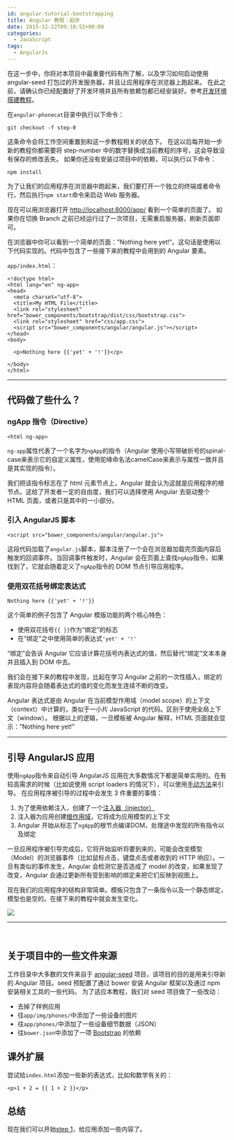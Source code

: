 ```yaml
---
id: angular-tutorial-bootstrapping
title: Angular 教程：起步
date: 2015-12-22T09:10:52+00:00
categories:
  - JavaScript
tags:
  - AngularJs
---
```

在这一步中，你将对本项目中最重要代码有所了解，以及学习如何启动使用 angular-seed 打包过的开发服务器，并且让应用程序在浏览器上跑起来。 在此之前，请确认你已经配置好了开发环境并且所有依赖包都已经安装好。参考[开发环境搭建教程](/p/angular-tutorial-phonecat-tutorial-app/)。

在`angular-phonecat`目录中执行以下命令：

```
git checkout -f step-0
```

这条命令会将工作空间重置到和这一步教程相关的状态下。 在这以后每开始一步新的教程你都需要将 step-number 中的数字替换成当前教程的序号，这会导致没有保存的修改丢失。 如果你还没有安装过项目中的依赖，可以执行以下命令：

```
npm install
```

为了让我们的应用程序在浏览器中跑起来，我们要打开一个独立的终端或者命令行，然后执行`npm start`命令来启动 Web 服务器。

现在可以用浏览器打开 <http://localhost:8000/app/> 看到一个简单的页面了。 如果你在切换 Branch 之前已经运行过了一次项目，无需重启服务器，刷新页面即可。

在浏览器中你可以看到一个简单的页面：&#8221;Nothing here yet!&#8221;。这句话是使用以下代码实现的。代码中包含了一些接下来的教程中会用到的 Angular 要素。

`app/index.html`：

```
<!doctype html>
<html lang="en" ng-app>
<head>
  <meta charset="utf-8">
  <title>My HTML File</title>
  <link rel="stylesheet" href="bower_components/bootstrap/dist/css/bootstrap.css">
  <link rel="stylesheet" href="css/app.css">
  <script src="bower_components/angular/angular.js"></script>
</head>
<body>

  <p>Nothing here {{'yet' + '!'}}</p>

</body>
</html>
```

* * *

## 代码做了些什么？

### ngApp 指令（Directive）

```
<html ng-app>
```

<p class="lang:default highlight:0 decode:1 inline:1 ">
  <code>ng-app</code>属性代表了一个名字为<code>ngApp</code>的指令（Angular 使用小写带破折号的spinal-case来表示它的自定义属性，使用驼峰命名法camelCase来表示与属性一致并且是其实现的指令）。
</p>

我们把该指令标志在了 html 元素节点上，Angular 就会认为这就是应用程序的根节点。这给了开发者一定的自由度，我们可以选择使用 Angular 去驱动整个 HTML 页面，或者只是其中的一小部分。

### 引入 AngularJS 脚本

```
<script src="bower_components/angular/angular.js">
```

这段代码加载了`angular.js`脚本，脚本注册了一个会在浏览器加载完页面内容后触发的回调事件。当回调事件触发时，Angular 会在页面上查找`ngApp`指令，如果找到了，它就会随着定义了`ngApp`指令的 DOM 节点引导应用程序。

### 使用双花括号绑定表达式

```
Nothing here {{'yet' + '!'}}
```

这个简单的例子包含了 Angular 模版功能的两个核心特色：

  * 使用双花括号`{{ }}`作为“绑定”的标志
  * 在“绑定”之中使用简单的表达式`'yet' + '!'`

“绑定”会告诉 Angular 它应该计算花括号内表达式的值，然后替代“绑定”文本本身并且插入到 DOM 中去。

我们会在接下来的教程中发现，比起在学习 Angular 之前的一次性插入，绑定的表现内容将会随着表达式的值的变化而发生连续不断的改变。

Angular 表达式是由 Angular 在当前模型作用域（model scope）的上下文（context）中计算的，类似于一小片 JavaScript 的代码。区别于使用全局上下文（window）。 根据以上的逻辑，一旦模板被 Angular 解释，HTML 页面就会显示：&#8221;Nothing here yet!&#8221;

* * *

## 引导 AngularJS 应用

使用`ngApp`指令来自动引导 AngularJS 应用在大多数情况下都是简单实用的。在有较高需求的时候（比如说使用 script loaders 的情况下），可以使用[手动方法](https://docs.angularjs.org/guide/bootstrap)来引导。 在应用程序被引导的过程中会发生 3 件重要的事情：

  1. 为了使用依赖注入，创建了一个[注入器（injector）](https://docs.angularjs.org/api/auto/service/$injector)
  2. 注入器为应用创建[根作用域](https://docs.angularjs.org/api/ng/service/$rootScope)，它将成为应用模型的上下文
  3. Angular 开始从标志了`ngApp`的根节点编译DOM，处理途中发现的所有指令以及绑定

一旦应用程序被引导完成后，它将开始监听将要到来的，可能会改变模型（Model）的浏览器事件（比如鼠标点击，键盘点击或者收到的 HTTP 响应）。一旦有类似的事件发生，Angular 会检测它是否造成了 model 的改变，如果发现了改变，Angular 会通过更新所有受到影响的绑定来把它们反映到视图上。

现在我们的应用程序的结构非常简单。模板只包含了一条指令以及一个静态绑定，模型也是空的。在接下来的教程中就会发生变化。

![](https://cloud.githubusercontent.com/assets/5960988/25607282/6652b338-2f48-11e7-8d95-72497e2134d3.png)

* * *

&nbsp;

## 关于项目中的一些文件来源

工作目录中大多数的文件来自于 [angular-seed](https://github.com/angular/angular-seed) 项目，该项目的目的是用来引导新的 Angular 项目。seed 预配置了通过 bower 安装 Angular 框架以及通过 npm 安装相关工具的一些代码。 为了适应本教程，我们对 seed 项目做了一些改动：

  * 去掉了样例应用
  * 往`app/img/phones/`中添加了一些设备的图片
  * 往`app/phones/`中添加了一些设备细节数据（JSON）
  * 往`bower.json`中添加了一项 [Bootstrap](http://getbootstrap.com/) 的依赖

## 课外扩展

尝试给`index.html`添加一些新的表达式，比如和数学有关的：

```
<p>1 + 2 = {{ 1 + 2 }}</p>
```

## 总结

现在我们可以开始[step 1](/p/angular-tutorial-static-template/)，给应用添加一些内容了。
